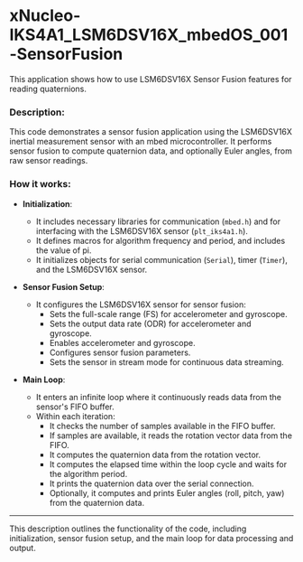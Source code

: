 # xNucleo-IKS4A1_LSM6DSV16X_mbedOS_001-SensorFusion

This application shows how to use LSM6DSV16X Sensor Fusion features for reading quaternions.

### Description:

This code demonstrates a sensor fusion application using the LSM6DSV16X inertial measurement sensor with an mbed microcontroller. It performs sensor fusion to compute quaternion data, and optionally Euler angles, from raw sensor readings.

### How it works:

- **Initialization**: 
  - It includes necessary libraries for communication (`mbed.h`) and for interfacing with the LSM6DSV16X sensor (`plt_iks4a1.h`).
  - It defines macros for algorithm frequency and period, and includes the value of pi.
  - It initializes objects for serial communication (`Serial`), timer (`Timer`), and the LSM6DSV16X sensor.

- **Sensor Fusion Setup**:
  - It configures the LSM6DSV16X sensor for sensor fusion:
    - Sets the full-scale range (FS) for accelerometer and gyroscope.
    - Sets the output data rate (ODR) for accelerometer and gyroscope.
    - Enables accelerometer and gyroscope.
    - Configures sensor fusion parameters.
    - Sets the sensor in stream mode for continuous data streaming.

- **Main Loop**:
  - It enters an infinite loop where it continuously reads data from the sensor's FIFO buffer.
  - Within each iteration:
    - It checks the number of samples available in the FIFO buffer.
    - If samples are available, it reads the rotation vector data from the FIFO.
    - It computes the quaternion data from the rotation vector.
    - It computes the elapsed time within the loop cycle and waits for the algorithm period.
    - It prints the quaternion data over the serial connection.
    - Optionally, it computes and prints Euler angles (roll, pitch, yaw) from the quaternion data.

---

This description outlines the functionality of the code, including initialization, sensor fusion setup, and the main loop for data processing and output.